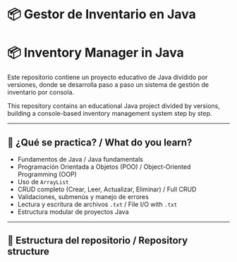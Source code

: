 # 📦 Gestor de Inventario en Java  
# 📦 Inventory Manager in Java

Este repositorio contiene un proyecto educativo de Java dividido por versiones, donde se desarrolla paso a paso un sistema de gestión de inventario por consola.

This repository contains an educational Java project divided by versions, building a console-based inventory management system step by step.

---

## 🧠 ¿Qué se practica? / What do you learn?

- Fundamentos de Java / Java fundamentals  
- Programación Orientada a Objetos (POO) / Object-Oriented Programming (OOP)  
- Uso de `ArrayList`  
- CRUD completo (Crear, Leer, Actualizar, Eliminar) / Full CRUD  
- Validaciones, submenús y manejo de errores  
- Lectura y escritura de archivos `.txt` / File I/O with `.txt`  
- Estructura modular de proyectos Java

---

## 📂 Estructura del repositorio / Repository structure

